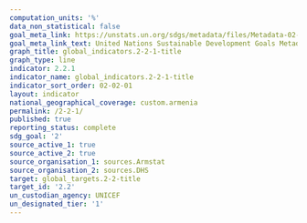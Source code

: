 ```yaml
---
computation_units: '%'
data_non_statistical: false
goal_meta_link: https://unstats.un.org/sdgs/metadata/files/Metadata-02-02-01.pdf
goal_meta_link_text: United Nations Sustainable Development Goals Metadata (pdf 232kB)
graph_title: global_indicators.2-2-1-title
graph_type: line
indicator: 2.2.1
indicator_name: global_indicators.2-2-1-title
indicator_sort_order: 02-02-01
layout: indicator
national_geographical_coverage: custom.armenia
permalink: /2-2-1/
published: true
reporting_status: complete
sdg_goal: '2'
source_active_1: true
source_active_2: true
source_organisation_1: sources.Armstat
source_organisation_2: sources.DHS
target: global_targets.2-2-title
target_id: '2.2'
un_custodian_agency: UNICEF
un_designated_tier: '1'
---
```


